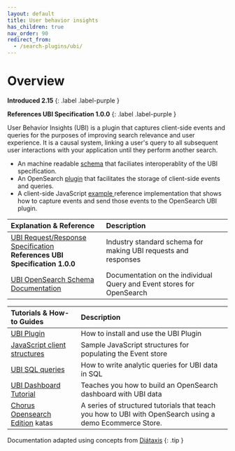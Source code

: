```yaml
---
layout: default
title: User behavior insights
has_children: true
nav_order: 90
redirect_from:
  - /search-plugins/ubi/
---
```

# Overview

**Introduced 2.15**
{: .label .label-purple }

**References UBI Specification 1.0.0**
{: .label .label-purple }

User Behavior Insights (UBI) is a plugin that captures client-side events and queries for the purposes of improving search relevance and user experience.
It is a causal system, linking a user's query to all subsequent user interactions with your application until they perform another search.


* An machine readable [schema](https://github.com/o19s/ubi) that faciliates interoperablity of the UBI specification.
* An OpenSearch [plugin](https://github.com/opensearch-project/user-behavior-insights) that facilitates the storage of client-side events and queries.
* A client-side JavaScript [ example ]({{site.url}}{{site.baseurl}}/search-plugins/ubi/data-structures/) reference implementation that shows how to capture events and send those events to the OpenSearch UBI plugin.

<!-- vale off -->

| Explanation & Reference | Description
| :--------- | :------- |
| [UBI Request/Response Specification](https://github.com/o19s/ubi/) <br/> **References UBI Specification 1.0.0**  | Industry standard schema for making UBI requests and responses  |
| [UBI OpenSearch Schema Documentation]({{site.url}}{{site.baseurl}}/search-plugins/ubi/schemas/) | Documentation on the individual Query and Event stores for OpenSearch |


| Tutorials & How-to Guides | Description
| :--------- | :------- |
| [UBI Plugin ](https://github.com/opensearch-project/user-behavior-insights) | How to install and use the UBI Plugin |
| [ JavaScript client structures ]({{site.url}}{{site.baseurl}}/search-plugins/ubi/data-structures/)  | Sample JavaScript structures for populating the Event store |
| [UBI SQL queries ]({{site.url}}{{site.baseurl}}/search-plugins/ubi/sql-queries/)  | How to write analytic queries for UBI data in SQL |
| [UBI Dashboard Tutorial]({{site.url}}{{site.baseurl}}/search-plugins/ubi/ubi-dashboard-tutorial/) | Teaches you how to build an OpenSearch dashboard with UBI data |
| [Chorus Opensearch Edition](https://github.com/o19s/chorus-opensearch-edition/?tab=readme-ov-file#structured-learning-using-chorus-opensearch-edition) katas | A series of structured tutorials that teach you how to UBI with OpenSearch using a demo Ecommerce Store. |

<!-- vale on -->
Documentation adapted using concepts from [Diátaxis](https://diataxis.fr/)
{: .tip }
